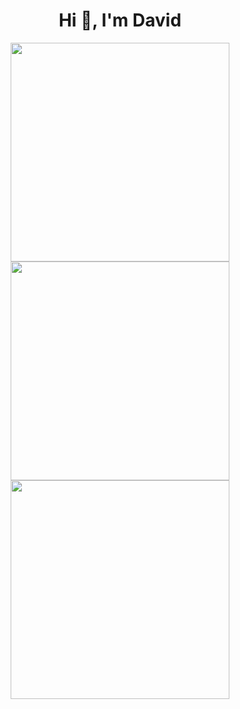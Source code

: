 <h1 align="center">Hi 👋, I'm David</h1>

<p align="center">
  <img src="https://github.com/user-attachments/assets/d859c952-edc4-4dbd-a847-3ccd1ad28933" width="350" />
  <img src="https://github.com/user-attachments/assets/632d0647-5be9-444f-b79c-9a50ea9aeb6f" width="350" />
  <img src="https://github.com/user-attachments/assets/7f2f9e72-b01f-491b-a1ee-4bf0980fb903" width="350" />
</p>
